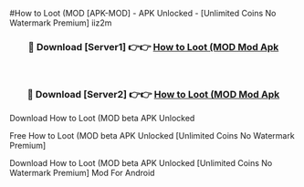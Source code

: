 #How to Loot (MOD [APK-MOD] - APK Unlocked - [Unlimited Coins No Watermark Premium] iiz2m



<div align="center">

<h3>🔴 Download [Server1] 👉👉 <a href="https://momento.my/?title=How_to_Loot_(MOD">How to Loot (MOD Mod Apk</a></h3><br>

<h3>🔴 Download [Server2] 👉👉 <a href="https://momento.my/?title=How_to_Loot_(MOD">How to Loot (MOD Mod Apk</a></h3>
</div>



Download How to Loot (MOD beta APK Unlocked

Free How to Loot (MOD beta APK Unlocked [Unlimited Coins No Watermark Premium]

Download How to Loot (MOD beta APK Unlocked [Unlimited Coins No Watermark Premium] Mod For Android
